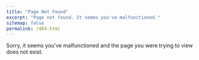 ```yaml
---
title: "Page Not Found"
excerpt: "Page not found. It seems you've malfunctioned."
sitemap: false
permalink: /404.html
---
```


Sorry, it seems you've malfunctioned and the page you were trying to view does not exist.
